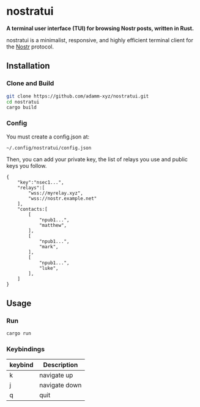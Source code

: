 # nostratui

**A terminal user interface (TUI) for browsing Nostr posts, written in Rust.**

nostratui is a minimalist, responsive, and highly efficient terminal client for the [Nostr](https://nostr.com) protocol.

## Installation

### Clone and Build

```bash
git clone https://github.com/adamm-xyz/nostratui.git
cd nostratui
cargo build
```

### Config

You must create a config.json at:
```bash
~/.config/nostratui/config.json
```
Then, you can add your private key, the list of relays you use and public keys you follow.

```json5
{
    "key":"nsec1...",
    "relays":[
        "wss://myrelay.xyz",
        "wss://nostr.example.net"
    ],
    "contacts:[
        [
            "npub1...",
            "matthew",
        ],
        [
            "npub1...",
            "mark",
        ],
        [
            "npub1...",
            "luke",
        ],
    ]
}

```

## Usage

### Run
```bash
cargo run
```

### Keybindings

| keybind | Description |
| ------- | ----------- |
| k | navigate up|
| j | navigate down|
| q | quit |


